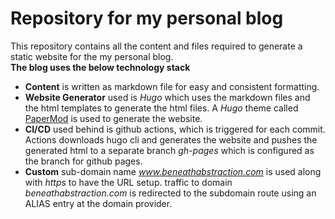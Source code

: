 # Repository for my personal blog
This repository contains all the content and files required to generate a static website for the my personal blog.   
**The blog uses the below technology stack**
- **Content** is written as markdown file for easy and consistent formatting. 
- **Website Generator** used is *Hugo* which uses the markdown files and the html templates to generate the html files. A *Hugo* theme called [PaperMod](https://themes.gohugo.io/themes/hugo-papermod/) is used to generate the website.
- **CI/CD** used behind is github actions, which is triggered for each commit. Actions downloads hugo cli and generates the website and pushes the generated html to a separate branch *gh-pages* which is configured as the branch for github pages.
- **Custom** sub-domain name *www.beneathabstraction.com* is used along with *https* to have the URL setup. traffic to domain *beneathabstraction.com* is redirected to the subdomain route using an ALIAS entry at the domain provider.

